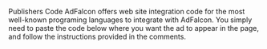 Publishers Code
AdFalcon offers web site integration code for the most well-known programing languages to integrate with 
AdFalcon. You simply need to paste the code below where you want the ad to appear in the page, and follow 
the instructions provided in the comments.

